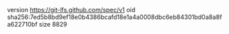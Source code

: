 version https://git-lfs.github.com/spec/v1
oid sha256:7ed5b8bd9ef18e0b4386bcafd18e1a4a0008dbc6eb84301bd0a8a8fa622710bf
size 8829
